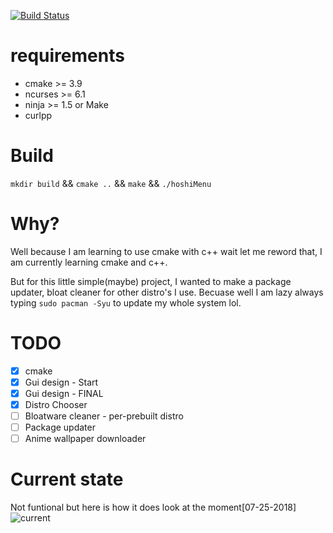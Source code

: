 [![Build Status](https://travis-ci.com/HeraKumi/hoshiMenu.svg?branch=master)](https://travis-ci.com/HeraKumi/hoshiMenu)

# requirements
- cmake >= 3.9
- ncurses >= 6.1
- ninja >= 1.5 or Make
- curlpp

# Build

`mkdir build` &&
`cmake ..` &&
`make` &&
`./hoshiMenu`

# Why?
Well because I am learning to use cmake with c++ wait let me reword that, I am currently learning cmake and c++.

But for this little simple(maybe) project, I wanted to make a package updater, bloat cleaner for other distro's I use. Becuase well I am lazy always typing `sudo pacman -Syu` to update my whole system lol.

# TODO
- [X] cmake
- [X] Gui design - Start
- [x] Gui design - FINAL
- [X] Distro Chooser
- [ ] Bloatware cleaner - per-prebuilt distro
- [ ] Package updater
- [ ] Anime wallpaper downloader

# Current state
Not funtional but here is how it does look at the moment[07-25-2018]
![current](https://imgur.com/ojlZDeml.png)
